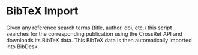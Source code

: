 # BibTeX Import

Given any reference search terms (title, author, doi, etc.) this script searches for the corresponding publication using the CrossRef API and downloads its BibTeX data. This BibTeX data is then automatically imported into BibDesk.
